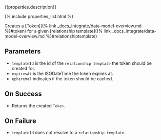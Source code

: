 {{properties.description}}

{% include properties_list.html %}

Creates a [Token]({% link _docs_integrate/data-model-overview.md %}#token) for a given [relationship template]({% link _docs_integrate/data-model-overview.md %}#relationshiptemplate)

## Parameters

- `templateId` is the id of the `relationship template` the token should be created for.
- `expiresAt` is the ISODateTime the token expires at.
- `epheremal` indicates if the token should be cached.

## On Success

- Returns the created `Token`.

## On Failure

- `templateId` does not resolve to a `relationship template`.
